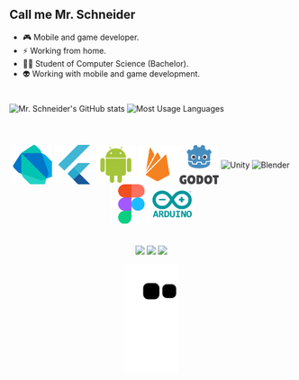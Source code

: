## Call me Mr. Schneider

- 🎮 Mobile and game developer.
- ⚡ Working from home.
- 👨‍💻 Student of Computer Science (Bachelor).
- 👽 Working with mobile and game development.

#
![Mr. Schneider's GitHub stats](https://github-readme-stats.vercel.app/api?username=1mrschneider&theme=radical&line_height=40&show_icons=true)
![Most Usage Languages](https://github-readme-stats.vercel.app/api/top-langs/?username=1mrschneider&theme=radical)

#
<div align="center" style="display: inline_block"><br>
  
  <img align="center" alt="Dart" height="70" width="70" src="https://raw.githubusercontent.com/devicons/devicon/master/icons/dart/dart-original.svg">
  <img align="center" alt="Flutter" height="70" width="70" src="https://raw.githubusercontent.com/devicons/devicon/master/icons/flutter/flutter-original.svg">
  <img align="center" alt="Android" height="70" width="70" src="https://raw.githubusercontent.com/devicons/devicon/master/icons/android/android-plain.svg">
  <img align="center" alt="Firebase" height="70" width="70" src="https://raw.githubusercontent.com/devicons/devicon/master/icons/firebase/firebase-plain.svg">
  <img align="center" alt="Godot" height="70" width="70" src="https://raw.githubusercontent.com/devicons/devicon/master/icons/godot/godot-original-wordmark.svg">
  <img align="center" alt="Unity" height="70" width="70"  src="https://cdn.jsdelivr.net/gh/devicons/devicon/icons/unity/unity-original.svg" />
  <img align="center" alt="Blender" height="70" width="70"  src="https://cdn.jsdelivr.net/gh/devicons/devicon/icons/blender/blender-original.svg" />
  <img align="center" alt="Figma" height="70" width="70" src="https://raw.githubusercontent.com/devicons/devicon/master/icons/figma/figma-original.svg">
  <img align="center" alt="Arduino" height="70" width="70" src="https://raw.githubusercontent.com/devicons/devicon/master/icons/arduino/arduino-original-wordmark.svg"> 
  
</div>

#
<div align="center">
  
  <a href="https://instagram.com/mr._.schneider" target="_blank"><img src="https://img.shields.io/badge/-Instagram-%23E4405F?style=for-the-badge&logo=instagram&logoColor=white" target="_blank"></a>
  <a href = "mailto:mrschneider.v@gmail.com"><img src="https://img.shields.io/badge/-Gmail-%23333?style=for-the-badge&logo=gmail&logoColor=white" target="_blank"></a>
  <a href="https://www.linkedin.com/in/vinicius-schneider-09525a205" target="_blank"><img src="https://img.shields.io/badge/-LinkedIn-%230077B5?style=for-the-badge&logo=linkedin&logoColor=white" target="_blank"></a>
  
  ![Snake animation](https://github.com/rafaballerini/rafaballerini/blob/output/github-contribution-grid-snake.svg)
  
</div>
